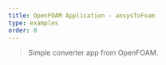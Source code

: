 ```yaml
---
title: OpenFOAM Application - ansysToFoam
type: examples
order: 0
---
```


> Simple converter app from OpenFOAM.

